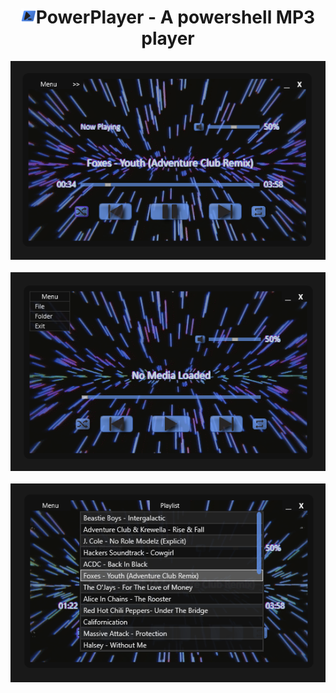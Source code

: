 <h1 align="center"><img src="https://github.com/illsk1lls/PowerPlayer/blob/main/resources/Icon.png?raw=true">PowerPlayer - A powershell MP3 player</h1>
<p align="center"><img src="https://github.com/illsk1lls/PowerPlayer/blob/main/.readme/player-screenshot.png?raw=true"><br><br>
<img src="https://github.com/illsk1lls/PowerPlayer/blob/main/.readme/player-screenshot-menu.png?raw=true"><br><br>
<img src="https://github.com/illsk1lls/PowerPlayer/blob/main/.readme/player-screenshot-playlist.png?raw=true"></p>
